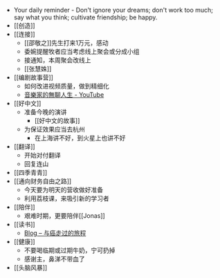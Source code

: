 - Your daily reminder - Don't ignore your dreams; don't work too much; say what you think; cultivate friendship; be happy.
- [[创造]]
- [[连接]]
    - [[邵敬之]]先生打来1万元，感动
    - 委婉提醒牧者应当考虑线上聚会或分成小组
    - 接通知，本周聚会改线上
    - [[张慧姝]]
- [[编剧故事营]]
    - 如何改进视频质量，做到精细化
    - [音樂家的無聊人生 - YouTube](https://www.youtube.com/channel/UC0mzI_ZnqrFrJjSUPsEyqpA)
- [[好中文]]
    - 准备今晚的演讲
        - [[好中文的故事]]
    - 为保证效果应当去杭州
        - 在上海讲不好，到火星上也讲不好
- [[翻译]]
    - 开始对付翻译
    - 回复连山
- [[四季青青]]
- [[通向财务自由之路]]
    - 今天要为明天的营收做好准备
    - 利用荔枝课，来吸引新的学习者
- [[陪伴]]
    - 艰难时期，更要陪伴[[Jonas]]
- [[读书]]
    - [Blog – 与癌走过的旅程](https://tripwithcancer.wordpress.com/blog/)
- [[健康]]
    - 不要喝临期或过期牛奶，宁可扔掉
    - 感谢主，鼻涕不带血了
- [[头脑风暴]]
